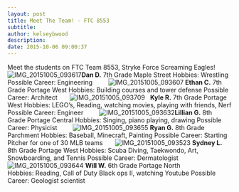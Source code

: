 ```yaml
---
layout: post
title: Meet The Team! - FTC 8553
subtitle:
author: kelseybwood
description:
date: 2015-10-06 09:00:37
---
```


Meet the students on FTC Team 8553, Stryke Force Screaming Eagles!   ![IMG_20151005_093617](/wp-content/uploads/2015/10/IMG_20151005_093617-300x300.jpg)**Dan D.** 7th Grade Maple Street Hobbies: Wrestling Possible Career: Engineering         ![IMG_20151005_093607](http://strykeforce.org/wp-content/uploads/2015/10/IMG_20151005_093607-300x300.jpg) **Ethan C.** 7th Grade Portage West Hobbies: Building courses and tower defense Possible Career: Architect       ![IMG_20151005_093709](http://strykeforce.org/wp-content/uploads/2015/10/IMG_20151005_093709-300x300.jpg)   **Kyle R.** 7th Grade Portage West Hobbies: LEGO’s, Reading, watching movies, playing with friends, Nerf Possible Career: Engineer         ![IMG_20151005_093632](http://strykeforce.org/wp-content/uploads/2015/10/IMG_20151005_093632-300x300.jpg)**Lillian G.** 8th Grade Portage Central Hobbies: Singing, piano playing, drawing Possible Career: Physicist          ![IMG_20151005_093655](http://strykeforce.org/wp-content/uploads/2015/10/IMG_20151005_093655-300x300.jpg) **Ryan G.** 8th Grade Parchment Hobbies: Baseball, Minecraft, Painting Possible Career: Starting Pitcher for one of 30 MLB teams       ![IMG_20151005_093523](http://strykeforce.org/wp-content/uploads/2015/10/IMG_20151005_093523-300x300.jpg) **Sydney L.** 8th Grade Portage West Hobbies: Scuba Diving, Taekwondo, Art, Snowboarding, and Tennis Possible Career: Dermatologist     ![IMG_20151005_093644](http://strykeforce.org/wp-content/uploads/2015/10/IMG_20151005_093644-300x300.jpg) **Will W.** 6th Grade Portage North Hobbies: Reading, Call of Duty Black ops II, watching Youtube Possible Career: Geologist scientist
